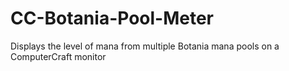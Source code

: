 # CC-Botania-Pool-Meter
Displays the level of mana from multiple Botania mana pools on a ComputerCraft monitor
